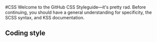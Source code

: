 #CSS
Welcome to the GitHub CSS Styleguide—it's pretty rad. Before continuing, you should have a general understanding for specificity, the SCSS syntax, and KSS documentation.
## Coding style

